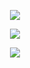 <p align="center"><img src="https://imgur.com/SSqlnTP.png"/></p>
<p align="center">
  <img src="https://imgur.com/FbLVVzZ.png"/>
</p>

<p align="center"><img src="https://imgur.com/SSqlnTP.png"/></p>
